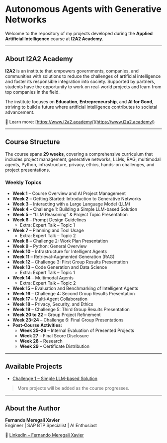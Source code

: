 # Autonomous Agents with Generative Networks

Welcome to the repository of my projects developed during the **Applied Artificial Intelligence** course at **I2A2 Academy**.

---

## About I2A2 Academy

**I2A2** is an institute that empowers governments, companies, and communities with solutions to reduce the challenges of artificial intelligence and foster its responsible integration into society. Supported by partners, students have the opportunity to work on real-world projects and learn from top companies in the field.

The institute focuses on **Education**, **Entrepreneurship**, and **AI for Good**, striving to build a future where artificial intelligence contributes to societal advancement.

🔗 Learn more: [https://www.i2a2.academy/](https://www.i2a2.academy/)

---

## Course Structure

The course spans **29 weeks**, covering a comprehensive curriculum that includes project management, generative networks, LLMs, RAG, multimodal agents, Python, infrastructure, privacy, ethics, hands-on challenges, and project presentations.

### Weekly Topics

- **Week 1** – Course Overview and AI Project Management  
- **Week 2** – Getting Started: Introduction to Generative Networks  
- **Week 3** – Interacting with a Large Language Model (LLM)  
- **Week 4** – Challenge 1: Building a Simple LLM-based Solution  
- **Week 5** – “LLM Reasoning” & Project Topic Presentation  
- **Week 6** – Prompt Design Guidelines  
  - Extra: Expert Talk – Topic 1  
- **Week 7** – Planning and Tool Usage  
  - Extra: Expert Talk – Topic 2  
- **Week 8** – Challenge 2: Work Plan Presentation  
- **Week 9** – Python: General Overview  
- **Week 10** – Infrastructure for Intelligent Agents  
- **Week 11** – Retrieval-Augmented Generation (RAG)  
- **Week 12** – Challenge 3: First Group Results Presentation  
- **Week 13** – Code Generation and Data Science  
  - Extra: Expert Talk – Topic 1  
- **Week 14** – Multimodal Agents  
  - Extra: Expert Talk – Topic 2  
- **Week 15** – Evaluation and Benchmarking of Intelligent Agents  
- **Week 16** – Challenge 4: Second Group Results Presentation  
- **Week 17** – Multi-Agent Collaboration  
- **Week 18** – Privacy, Security, and Ethics  
- **Week 19** – Challenge 5: Third Group Results Presentation  
- **Week 20 to 22** – Group Project Refinement  
- **Week 23–24** – Challenge 6: Final Group Presentations  
- **Post-Course Activities:**  
  - **Week 25–26** – Internal Evaluation of Presented Projects  
  - **Week 27** – Final Score Disclosure  
  - **Week 28** – Research  
  - **Week 29** – Certificate Distribution

---

## Available Projects

- [Challenge 1 – Simple LLM-based Solution](https://github.com/fermeregali/i2a2-artificial-intelligence-course/tree/main/fase1/DESAFIO1)

> More projects will be added as the course progresses.

---

## About the Author

**Fernando Meregali Xavier**  
Engineer | SAP BTP Specialist | AI Enthusiast  


🔗 [LinkedIn – Fernando Meregali Xavier](https://www.linkedin.com/in/fernandomeregali/)
